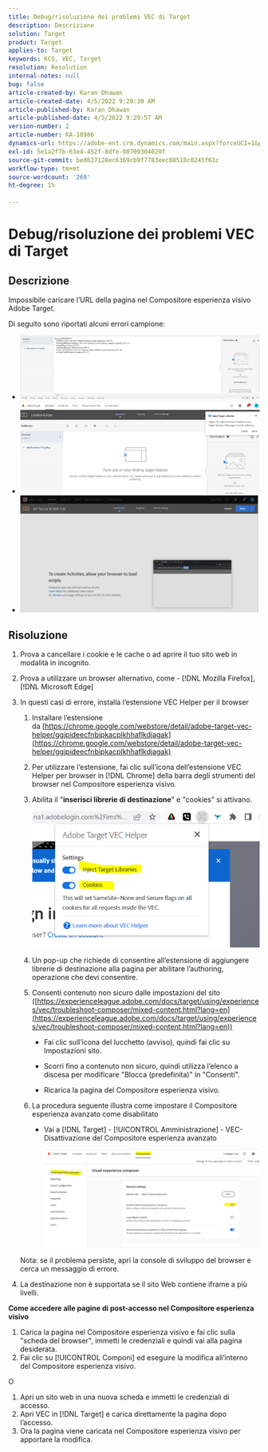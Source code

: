 ```yaml
---
title: Debug/risoluzione dei problemi VEC di Target
description: Descrizione
solution: Target
product: Target
applies-to: Target
keywords: KCS, VEC, Target
resolution: Resolution
internal-notes: null
bug: false
article-created-by: Karan Dhawan
article-created-date: 4/5/2022 9:29:30 AM
article-published-by: Karan Dhawan
article-published-date: 4/5/2022 9:29:57 AM
version-number: 2
article-number: KA-18986
dynamics-url: https://adobe-ent.crm.dynamics.com/main.aspx?forceUCI=1&pagetype=entityrecord&etn=knowledgearticle&id=ec1691de-c2b4-ec11-983f-000d3a5d0d73
exl-id: 5e1a2f7b-63e4-452f-8dfe-00709304020f
source-git-commit: bed627128ec6369cb9f7783eec60518c0245f61c
workflow-type: tm+mt
source-wordcount: '269'
ht-degree: 1%

---
```


# Debug/risoluzione dei problemi VEC di Target

## Descrizione

Impossibile caricare l’URL della pagina nel Compositore esperienza visivo Adobe Target.

Di seguito sono riportati alcuni errori campione:

- ![](assets/___f81691de-c2b4-ec11-983f-000d3a5d0d73___.png)
- ![](assets/___071791de-c2b4-ec11-983f-000d3a5d0d73___.png)
- ![](assets/___0a1791de-c2b4-ec11-983f-000d3a5d0d73___.png)

## Risoluzione

1. Prova a cancellare i cookie e le cache o ad aprire il tuo sito web in modalità in incognito. 

1. Prova a utilizzare un browser alternativo, come - [!DNL Mozilla Firefox], [!DNL Microsoft Edge]

1. In questi casi di errore, installa l’estensione VEC Helper per il browser

   1. Installare l’estensione da [https://chrome.google.com/webstore/detail/adobe-target-vec-helper/ggjpideecfnbipkacplkhhaflkdjagak](https://chrome.google.com/webstore/detail/adobe-target-vec-helper/ggjpideecfnbipkacplkhhaflkdjagak)

   1. Per utilizzare l’estensione, fai clic sull’icona dell’estensione VEC Helper per browser in [!DNL Chrome] della barra degli strumenti del browser nel Compositore esperienza visivo. 

   1. Abilita il &quot;**inserisci librerie di destinazione**&quot; e &quot;cookies&quot; si attivano.

      ![](assets/92bf52bf-21ab-ec11-983f-000d3a349523.png)

   1. Un pop-up che richiede di consentire all’estensione di aggiungere librerie di destinazione alla pagina per abilitare l’authoring, operazione che devi consentire.

   1. Consenti contenuto non sicuro dalle impostazioni del sito ([https://experienceleague.adobe.com/docs/target/using/experiences/vec/troubleshoot-composer/mixed-content.html?lang=en](https://experienceleague.adobe.com/docs/target/using/experiences/vec/troubleshoot-composer/mixed-content.html?lang=en))

      - Fai clic sull’icona del lucchetto (avviso), quindi fai clic su Impostazioni sito.

      - Scorri fino a contenuto non sicuro, quindi utilizza l’elenco a discesa per modificare &quot;Blocca (predefinita)&quot; in &quot;Consenti&quot;.

      - Ricarica la pagina del Compositore esperienza visivo.

   1. La procedura seguente illustra come impostare il Compositore esperienza avanzato come disabilitato

      - Vai a [!DNL Target] - [!UICONTROL Amministrazione] - VEC- Disattivazione del Compositore esperienza avanzato

        ![](assets/90fdfd56-26ab-ec11-983f-000d3a349523.png)

   Nota: se il problema persiste, apri la console di sviluppo del browser e cerca un messaggio di errore.

1. La destinazione non è supportata se il sito Web contiene iframe a più livelli. 

**Come accedere alle pagine di post-accesso nel Compositore esperienza visivo**

1. Carica la pagina nel Compositore esperienza visivo e fai clic sulla &quot;scheda del browser&quot;, immetti le credenziali e quindi vai alla pagina desiderata. 
1. Fai clic su [!UICONTROL Componi] ed eseguire la modifica all’interno del Compositore esperienza visivo. 

O

1. Apri un sito web in una nuova scheda e immetti le credenziali di accesso.
1. Apri VEC in [!DNL Target] e carica direttamente la pagina dopo l’accesso. 
1. Ora la pagina viene caricata nel Compositore esperienza visivo per apportare la modifica.
